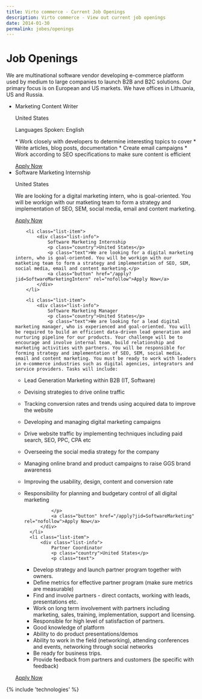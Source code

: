 ```yaml
---
title: Virto commerce - Current Job Openings
description: Virto commerce - View out current job openings
date: 2014-01-30
permalink: jobes/openings
---
```

<div class="partner __responsive">
	<h1 class="head-title">Job Openings</h1>
	<p class="text">We are multinational software vendor developing e-commerce platform used by medium to large companies to launch B2B and B2C solutions. Our primary focus is on European and US markets. We have offices in Lithuania, US and Russia.</p>
	<ul class="list">
		<li class="list-item">
			<div class="list-info">
				Marketing Content Writer
				<p class="country">United States</p>
				<p class="lang">Languages Spoken: English</p>
				<p class="text">
	* Work closely with developers to determine interesting topics to cover
	* Write articles, blog posts, documentation
	* Create email campaigns
	* Work according to SEO specifications to make sure content is efficient
</p>
				<a class="button" href="/apply?jid=ContentWriter" rel="nofollow">Apply Now</a>
			</div>
		</li>
		<li class="list-item">
			<div class="list-info">
				Software Marketing Internship
				<p class="country">United States</p>
				<p class="text">We are looking for a digital marketing intern, who is goal-oriented. You will be workign with our matketing team to form a strategy and implementation of SEO, SEM, social media, email and content marketing.</p>
				<a class="button" href="/apply?jid=SoftwareMarketingIntern" rel="nofollow">Apply Now</a>
			</div>
		</li>
	
		<li class="list-item">
			<div class="list-info">
				Software Marketing Internship
				<p class="country">United States</p>
				<p class="text">We are looking for a digital marketing intern, who is goal-oriented. You will be workign with our matketing team to form a strategy and implementation of SEO, SEM, social media, email and content marketing.</p>
				<a class="button" href="/apply?jid=SoftwareMarketingIntern" rel="nofollow">Apply Now</a>
			</div>
		</li>
		
		<li class="list-item">
			<div class="list-info">
				Software Marketing Manager
				<p class="country">United States</p>
				<p class="text">We are looking for a lead digital marketing manager, who is experienced and goal-oriented. You will be required to build an efficient data-driven lead generation and nurturing pipeline for our products. Your challenge will be to encourage and involve internal team, build relationship and marketing activities with partners. You will be responsible for forming strategy and implementation of SEO, SEM, social media, email and content marketing. You must be ready to work with leaders in e-commerce industries such as digital agencies, integrators and service providers. Tasks will include:
- Lead Generation Marketing within B2B (IT, Software)
- Devising strategies to drive online traffic
- Tracking conversion rates and trends using acquired data to improve the website
- Developing and managing digital marketing campaigns
- Drive website traffic by implementing techniques including paid search, SEO, PPC, CPA etc
- Overseeing the social media strategy for the company
- Managing online brand and product campaigns to raise GGS brand awareness
- Improving the usability, design, content and conversion rate
- Responsibility for planning and budgetary control of all digital marketing
				
				</p>
				<a class="button" href="/apply?jid=SoftwareMarketing" rel="nofollow">Apply Now</a>
			</div>
		</li>
		<li class="list-item">
			<div class="list-info">
				Partner Coordinator
				<p class="country">United States</p>
				<p class="text">
	* Develop strategy and launch partner program together with owners.
	* Define metrics for effective partner program (make sure metrics are measurable)
	* Find and involve partners - direct contacts, working with leads, presentations etc.
	* Work on long term involvement with partners including marketing, sales, training, implementation, support and licensing.
	* Responsible for high level of satisfaction of partners.
	* Good knowledge of platform
	* Ability to do product presentations/demos
	* Ability to work in the field (networking), attending conferences and events, networking through social networks
	* Be ready for business trips.
	* Provide feedback from partners and customers (be specific with feedback)
</p>
				<a class="button" href="/apply?jid=PartnerCoordinator" rel="nofollow">Apply Now</a>
			</div>
		</li>
	</ul>
</div>
{% include 'technologies' %}